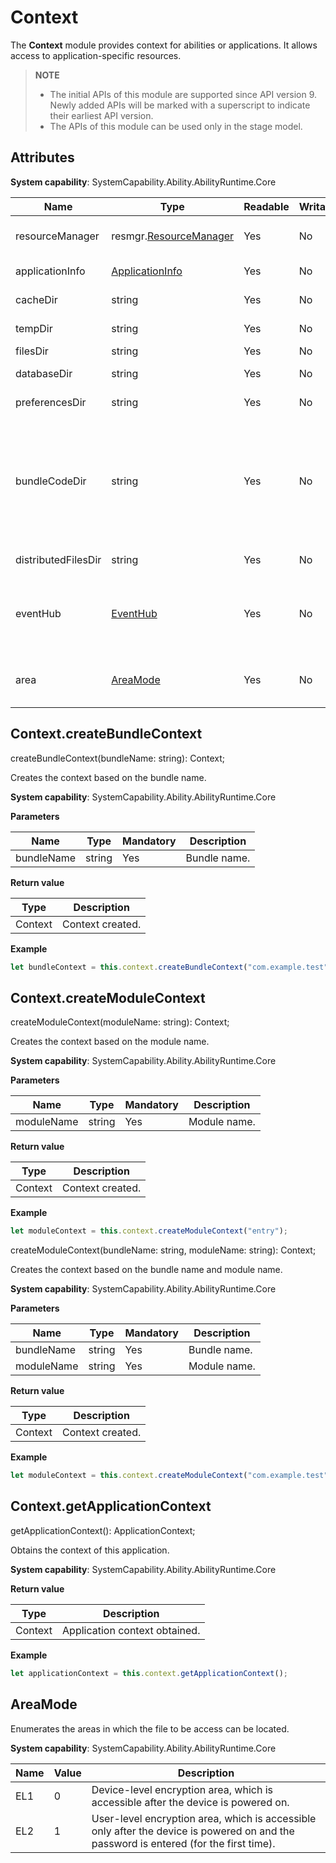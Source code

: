 # Context

The **Context** module provides context for abilities or applications. It allows access to application-specific resources.

> **NOTE**
>
>  - The initial APIs of this module are supported since API version 9. Newly added APIs will be marked with a superscript to indicate their earliest API version.
>  - The APIs of this module can be used only in the stage model.

## Attributes

**System capability**: SystemCapability.Ability.AbilityRuntime.Core

| Name         | Type    | Readable  | Writable  | Description     |
| ----------- | ------ | ---- | ---- | ------- |
| resourceManager     | resmgr.[ResourceManager](js-apis-resource-manager.md) | Yes   | No   | Object for resource management.  |
| applicationInfo | [ApplicationInfo](js-apis-bundle-ApplicationInfo.md) | Yes   | No   | Application information.|
| cacheDir | string | Yes   | No   | Cache directory.|
| tempDir | string | Yes   | No   | Temporary directory.|
| filesDir | string | Yes   | No   | File directory.|
| databaseDir | string | Yes   | No   | Database directory.|
| preferencesDir | string | Yes   | No   | Preferences directory.|
| bundleCodeDir | string | Yes   | No   | Bundle code directory. A resource file cannot be accessed by combining paths. Use [Resource Manager](js-apis-resource-manager.md) to access it. |
| distributedFilesDir | string | Yes   | No   | Distributed file directory.|
| eventHub | [EventHub](js-apis-inner-application-eventHub.md) | Yes   | No   | Event hub that implements event subscription, unsubscription, and triggering.|
| area | [AreaMode](#areamode) | Yes   | No   | Area in which the file to be access is located.|


## Context.createBundleContext

createBundleContext(bundleName: string): Context;

Creates the context based on the bundle name.

**System capability**: SystemCapability.Ability.AbilityRuntime.Core

**Parameters**

| Name      | Type                    | Mandatory  | Description           |
| -------- | ---------------------- | ---- | ------------- |
| bundleName | string | Yes   | Bundle name.|

**Return value**

| Type| Description|
| -------- | -------- |
| Context | Context created.|

**Example**

```ts
let bundleContext = this.context.createBundleContext("com.example.test");
```

## Context.createModuleContext

createModuleContext(moduleName: string): Context;

Creates the context based on the module name.

**System capability**: SystemCapability.Ability.AbilityRuntime.Core

**Parameters**

| Name      | Type                    | Mandatory  | Description           |
| -------- | ---------------------- | ---- | ------------- |
| moduleName | string | Yes   | Module name.|

**Return value**

| Type| Description|
| -------- | -------- |
| Context | Context created.|

**Example**

```ts
let moduleContext = this.context.createModuleContext("entry");
```

createModuleContext(bundleName: string, moduleName: string): Context;

Creates the context based on the bundle name and module name.

**System capability**: SystemCapability.Ability.AbilityRuntime.Core

**Parameters**

| Name      | Type                    | Mandatory  | Description           |
| -------- | ---------------------- | ---- | ------------- |
| bundleName | string | Yes   | Bundle name.|
| moduleName | string | Yes   | Module name.|

**Return value**

| Type| Description|
| -------- | -------- |
| Context | Context created.|

**Example**

```ts
let moduleContext = this.context.createModuleContext("com.example.test", "entry");
```

## Context.getApplicationContext

getApplicationContext(): ApplicationContext;

Obtains the context of this application.

**System capability**: SystemCapability.Ability.AbilityRuntime.Core

**Return value**

| Type| Description|
| -------- | -------- |
| Context | Application context obtained.|

**Example**

```ts
let applicationContext = this.context.getApplicationContext();
```

## AreaMode

Enumerates the areas in which the file to be access can be located.

**System capability**: SystemCapability.Ability.AbilityRuntime.Core

| Name| Value| Description|
| -------- | -------- | -------- |
| EL1 | 0 | Device-level encryption area, which is accessible after the device is powered on.|
| EL2 | 1 | User-level encryption area, which is accessible only after the device is powered on and the password is entered (for the first time).|
